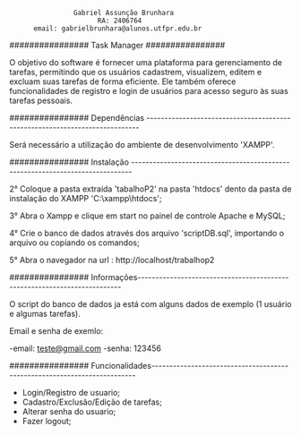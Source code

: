                     Gabriel Assunção Brunhara
                          RA: 2406764
          email: gabrielbrunhara@alunos.utfpr.edu.br

################     Task Manager     ################

O objetivo do software é fornecer uma plataforma para gerenciamento de tarefas, permitindo que os usuários cadastrem,
visualizem, editem e excluam suas tarefas de forma eficiente. Ele também oferece funcionalidades de registro e login
de usuários para acesso seguro às suas tarefas pessoais.

################ Dependências ----------------------------------------------------------------------------

Será necessário a utilização do ambiente de desenvolvimento 'XAMPP'.

################ Instalação ------------------------------------------------------------------------------

2° Coloque a pasta extraída 'tabalhoP2' na pasta 'htdocs' dento da pasta de instalação do XAMPP 'C:\xampp\htdocs';

3° Abra o Xampp e clique em start no painel de controle Apache e MySQL;

4° Crie o banco de dados através dos arquivo 'scriptDB.sql', importando o arquivo ou copiando os comandos;

5° Abra o navegador na url : http://localhost/trabalhop2

################ Informações-------------------------------------------------------------------------

O script do banco de dados ja está com alguns dados de exemplo (1 usuário e algumas tarefas).

Email e senha de exemlo:

-email: teste@gmail.com
-senha: 123456

################ Funcionalidades-------------------------------------------------------------------------

- Login/Registro de usuario;
- Cadastro/Exclusão/Edição de tarefas;
- Alterar senha do usuario;
- Fazer logout;
